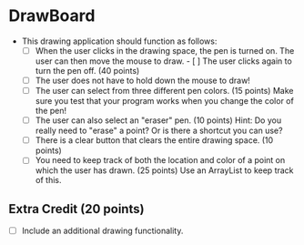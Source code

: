 # DrawBoard

- This drawing application should function as follows:
	- [ ] When the user clicks in the drawing space, the pen is turned on. The user can then move the mouse to draw. 	- [ ] The user clicks again to turn the pen off. (40 points)
	- [ ] The user does not have to hold down the mouse to draw!
	- [ ] The user can select from three different pen colors. (15 points) Make sure you test that your program works when you change the color of the pen!
	- [ ] The user can also select an "eraser" pen. (10 points) Hint: Do you really need to "erase" a point? Or is there a shortcut you can use?
	- [ ] There is a clear button that clears the entire drawing space. (10 points)
	- [ ] You need to keep track of both the location and color of a point on which the user has drawn. (25 points) Use an ArrayList to keep track of this.

## Extra Credit (20 points)
- [ ] Include an additional drawing functionality.